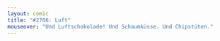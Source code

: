 ```yaml
---
layout: comic
title: "#2706: Luft"
mouseover: "Und Luftschokolade! Und Schaumküsse. Und Chipstüten."
---
```


